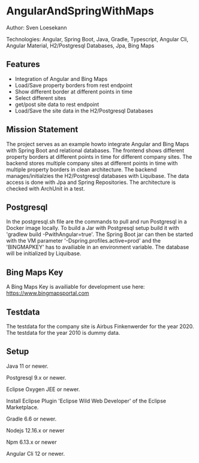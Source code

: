 # AngularAndSpringWithMaps

<!-- ![Build Status](https://travis-ci.org/Angular2Guy/AngularAndSpringWithMaps.svg?branch=master)-->

Author: Sven Loesekann

Technologies: Angular, Spring Boot, Java, Gradle, Typescript, Angular Cli, Angular Material, H2/Postgresql Databases, Jpa, Bing Maps

## Features
- Integration of Angular and Bing Maps
- Load/Save property borders from rest endpoint
- Show different border at different points in time
- Select different sites
- get/post site data to rest endpoint
- Load/Save the site data in the H2/Postgresql Databases

## Mission Statement
The project serves as an example howto integrate Angular and Bing Maps with Spring Boot and relational databases. The frontend shows different property borders at different points in time for different company sites. The backend stores multiple company sites at different points in time with multiple property borders in clean architecture. The backend manages/initialzies the H2/Postgresql databases with Liquibase. The data access is done with Jpa and Spring Repositories. The architecture is checked with ArchUnit in a test.

## Postgresql
In the postgresql.sh file are the commands to pull and run Postgresql in a Docker image locally. To build a Jar with Postgresql setup build it with 'gradlew build -PwithAngular=true'. The Spring Boot jar can then be started with the VM parameter '-Dspring.profiles.active=prod' and the 'BINGMAPKEY' has to availiable in an environment variable. The database will be initialized by Liquibase.

## Bing Maps Key
A Bing Maps Key is availiable for development use here: https://www.bingmapsportal.com

## Testdata
The testdata for the company site is Airbus Finkenwerder for the year 2020. The testdata for the year 2010 is dummy data. 

## Setup
Java 11 or newer.

Postgresql 9.x or newer.

Eclipse Oxygen JEE or newer.

Install Eclipse Plugin 'Eclipse Wild Web Developer' of the Eclipse Marketplace.

Gradle 6.6 or newer.

Nodejs 12.16.x or newer

Npm 6.13.x or newer

Angular Cli 12 or newer.